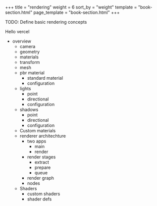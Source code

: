 +++
title = "rendering"
weight = 6
sort_by = "weight"
template = "book-section.html"
page_template = "book-section.html"
+++

TODO: Define basic rendering concepts

<!--

@alice on discord

So, I would probably split it like the ECS chapter is: briefly explain the core abstractions / pipeline, then start with the "basic tools to be productive", and then have "advanced" pages that dig into the details  to help people make the jump into helping with development or doing advanced things as a user.

@robswain on discord:

Personally I like practical documentation the most. I don’t know about 2D, but for 3D I’d probably want to start with a few common use cases. Probably first an overview of the key things involved in rendering (geometry, materials), then the basics of the core transform, mesh (maybe how to make one as an advanced topic), pbr material stuff and configuration thereof (the various parts of standard material and their meanings), lights (point, directional, how to configure them), shadows (for point and directional lights and how to configure them). Then customisation and an overview of the key things there - it would need to give a bit more of an overview of the renderer architecture with the two apps (main and render), the render stages (extract, prepare, queue are most important), and the render graph and nodes. Then to dig into customisation there are the topics of shaders, and how to get data into shaders, and have them execute when you want them to, drawing the things you want them to. It’s probably most straightforward with a use case that is embellished with the other possibilities 

-->

Hello vercel

* overview
  * camera
  * geometry
  * materials
  * transform
  * mesh
  * pbr material
    * standard material
    * configuration
  * lights
    * point
    * directional
    * configuration
  * shadows
    * point
    * directional
    * configuration
  * Custom materials
  * renderer architechture
    * two apps
      * main
      * render
    * render stages
      * extract
      * prepare
      * queue
    * render graph
    * nodes
  * Shaders
    * custom shaders
    * shader defs
